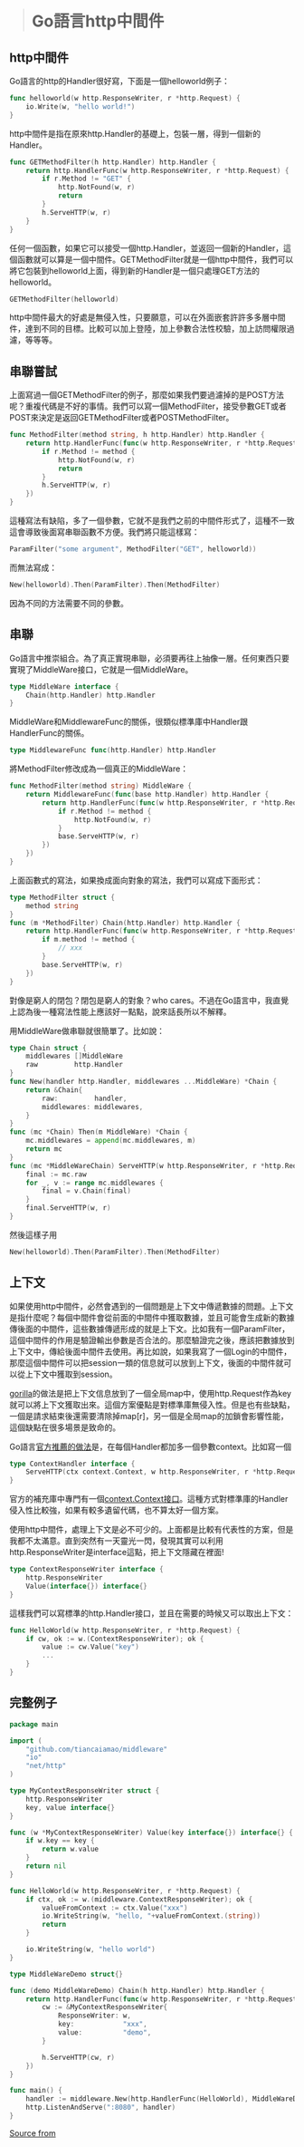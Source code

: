 > # Go語言http中間件

## http中間件

Go語言的http的Handler很好寫，下面是一個helloworld例子：

```go
func helloworld(w http.ResponseWriter, r *http.Request) {
    io.Write(w, "hello world!")
}
```

http中間件是指在原來http.Handler的基礎上，包裝一層，得到一個新的Handler。

```go
func GETMethodFilter(h http.Handler) http.Handler {
    return http.HandlerFunc(w http.ResponseWriter, r *http.Request) {
        if r.Method != "GET" {
            http.NotFound(w, r)
            return
        }
        h.ServeHTTP(w, r)
    }
}
```

任何一個函數，如果它可以接受一個http.Handler，並返回一個新的Handler，這個函數就可以算是一個中間件。GETMethodFilter就是一個http中間件，我們可以將它包裝到helloworld上面，得到新的Handler是一個只處理GET方法的helloworld。

```go
GETMethodFilter(helloworld)
```

http中間件最大的好處是無侵入性，只要願意，可以在外面嵌套許許多多層中間件，達到不同的目標。比較可以加上登陸，加上參數合法性校驗，加上訪問權限過濾，等等等。

## 串聯嘗試

上面寫過一個GETMethodFilter的例子，那麼如果我們要過濾掉的是POST方法呢？重複代碼是不好的事情。我們可以寫一個MethodFilter，接受參數GET或者POST來決定是返回GETMethodFilter或者POSTMethodFilter。

```go
func MethodFilter(method string, h http.Handler) http.Handler {
    return http.HandlerFunc(func(w http.ResponseWriter, r *http.Request) {
        if r.Method != method {
            http.NotFound(w, r)
            return
        }
        h.ServeHTTP(w, r)
    })
}
```

這種寫法有缺陷，多了一個參數，它就不是我們之前的中間件形式了，這種不一致這會導致後面寫串聯函數不方便。我們將只能這樣寫：

```go
ParamFilter("some argument", MethodFilter("GET", helloworld))
```

而無法寫成：

```go
New(helloworld).Then(ParamFilter).Then(MethodFilter)
```

因為不同的方法需要不同的參數。

## 串聯

Go語言中推崇組合。為了真正實現串聯，必須要再往上抽像一層。任何東西只要實現了MiddleWare接口，它就是一個MiddleWare。

```go
type MiddleWare interface {
    Chain(http.Handler) http.Handler
}
```

MiddleWare和MiddlewareFunc的關係，很類似標準庫中Handler跟HandlerFunc的關係。

```go
type MiddlewareFunc func(http.Handler) http.Handler
```

將MethodFilter修改成為一個真正的MiddleWare：

```go
func MethodFilter(method string) MiddleWare {
    return MiddlewareFunc(func(base http.Handler) http.Handler {
        return http.HandlerFunc(func(w http.ResponseWriter, r *http.Request) {
            if r.Method != method {
                http.NotFound(w, r)
            }
            base.ServeHTTP(w, r)
        })
    })
}
```

上面函數式的寫法，如果換成面向對象的寫法，我們可以寫成下面形式：

```go
type MethodFilter struct {
    method string
}
func (m *MethodFilter) Chain(http.Handler) http.Handler {
    return http.HandlerFunc(func(w http.ResponseWriter, r *http.Request) {
        if m.method != method {
            // xxx
        }
        base.ServeHTTP(w, r)
    })
}
```

對像是窮人的閉包？閉包是窮人的對象？who cares。不過在Go語言中，我直覺上認為後一種寫法性能上應該好一點點，說來話長所以不解釋。

用MiddleWare做串聯就很簡單了。比如說：

```go
type Chain struct {
    middlewares []MiddleWare
    raw         http.Handler
}
func New(handler http.Handler, middlewares ...MiddleWare) *Chain {
    return &Chain{
        raw:         handler,
        middlewares: middlewares,
    }
}
func (mc *Chain) Then(m MiddleWare) *Chain {
    mc.middlewares = append(mc.middlewares, m)
    return mc
}
func (mc *MiddleWareChain) ServeHTTP(w http.ResponseWriter, r *http.Request) {
    final := mc.raw
    for _, v := range mc.middlewares {
        final = v.Chain(final)
    }
    final.ServeHTTP(w, r)
}
```

然後這樣子用

```go
New(helloworld).Then(ParamFilter).Then(MethodFilter)
```

## 上下文

如果使用http中間件，必然會遇到的一個問題是上下文中傳遞數據的問題。上下文是指什麼呢？每個中間件會從前面的中間件中獲取數據，並且可能會生成新的數據傳後面的中間件，這些數據傳遞形成的就是上下文。比如我有一個ParamFilter，這個中間件的作用是驗證輸出參數是否合法的。那麼驗證完之後，應該把數據放到上下文中，傳給後面中間件去使用。再比如說，如果我寫了一個Login的中間件，那麼這個中間件可以把session一類的信息就可以放到上下文，後面的中間件就可以從上下文中獲取到session。

[gorilla](https://github.com/gorilla/context)的做法是把上下文信息放到了一個全局map中，使用http.Request作為key就可以將上下文獲取出來。這個方案優點是對標準庫無侵入性。但是也有些缺點，一個是請求結束後還需要清除掉map[r]，另一個是全局map的加鎖會影響性能，這個缺點在很多場景是致命的。

Go語言[官方推薦的做法](http://blog.golang.org/context)是，在每個Handler都加多一個參數context。比如寫一個

```go
type ContextHandler interface {
    ServeHTTP(ctx context.Context, w http.ResponseWriter, r *http.Request)
}
```

官方的補充庫中專門有一個[context.Context接口](https://github.com/golang/net/tree/master/context)。這種方式對標準庫的Handler侵入性比較強，如果有較多遺留代碼，也不算太好一個方案。

使用http中間件，處理上下文是必不可少的。上面都是比較有代表性的方案，但是我都不太滿意。直到突然有一天靈光一閃，發現其實可以利用http.ResponseWriter是interface這點，把上下文隱藏在裡面!

```go
type ContextResponseWriter interface {
    http.ResponseWriter
    Value(interface{}) interface{}
}
```

這樣我們可以寫標準的http.Handler接口，並且在需要的時候又可以取出上下文：

```go
func HelloWorld(w http.ResponseWriter, r *http.Request) {
    if cw, ok := w.(ContextResponseWriter); ok {
        value := cw.Value("key")
        ...
    }
}
```

## 完整例子

```go
package main

import (
    "github.com/tiancaiamao/middleware"
    "io"
    "net/http"
)

type MyContextResponseWriter struct {
    http.ResponseWriter
    key, value interface{}
}

func (w *MyContextResponseWriter) Value(key interface{}) interface{} {
    if w.key == key {
        return w.value
    }
    return nil
}

func HelloWorld(w http.ResponseWriter, r *http.Request) {
    if ctx, ok := w.(middleware.ContextResponseWriter); ok {
        valueFromContext := ctx.Value("xxx")
        io.WriteString(w, "hello, "+valueFromContext.(string))
        return
    }

    io.WriteString(w, "hello world")
}

type MiddleWareDemo struct{}

func (demo MiddleWareDemo) Chain(h http.Handler) http.Handler {
    return http.HandlerFunc(func(w http.ResponseWriter, r *http.Request) {
        cw := &MyContextResponseWriter{
            ResponseWriter: w,
            key:            "xxx",
            value:          "demo",
        }

        h.ServeHTTP(cw, r)
    })
}

func main() {
    handler := middleware.New(http.HandlerFunc(HelloWorld), MiddleWareDemo{})
    http.ListenAndServe(":8080", handler)
}
```

[Source from](http://www.zenlife.tk/go-http-middleware.md)